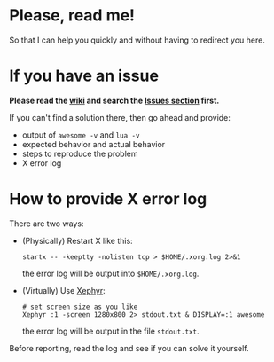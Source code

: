 # Please, read me!

So that I can help you quickly and without having to redirect you here.

# If you have an issue

**Please read the [wiki](https://github.com/lcpz/lain/wiki) and search the [Issues section](https://github.com/lcpz/lain/issues) first.**

If you can't find a solution there, then go ahead and provide:

- output of `awesome -v` and `lua -v`
- expected behavior and actual behavior
- steps to reproduce the problem
- X error log

# How to provide X error log

There are two ways:

- (Physically) Restart X like this:

  ```shell
  startx -- -keeptty -nolisten tcp > $HOME/.xorg.log 2>&1
  ```

  the error log will be output into `$HOME/.xorg.log`.

- (Virtually) Use [Xephyr](https://wikipedia.org/wiki/Xephyr):
  ```shell
  # set screen size as you like
  Xephyr :1 -screen 1280x800 2> stdout.txt & DISPLAY=:1 awesome
  ```
  the error log will be output in the file `stdout.txt`.

Before reporting, read the log and see if you can solve it yourself.
